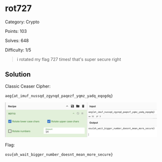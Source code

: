 # rot727

Category: Crypto

Points: 103

Solves: 648

Difficulty: 1/5

>i rotated my flag 727 times! that's super secure right



## Solution

Classic Ceaser Cipher:

`aeg{at_imuf_nussqd_zgynqd_paqezf_yqmz_yadq_eqogdq}`

![rot 13ed](/images/rot13.png)

Flag:

`osu{oh_wait_bigger_number_doesnt_mean_more_secure}`